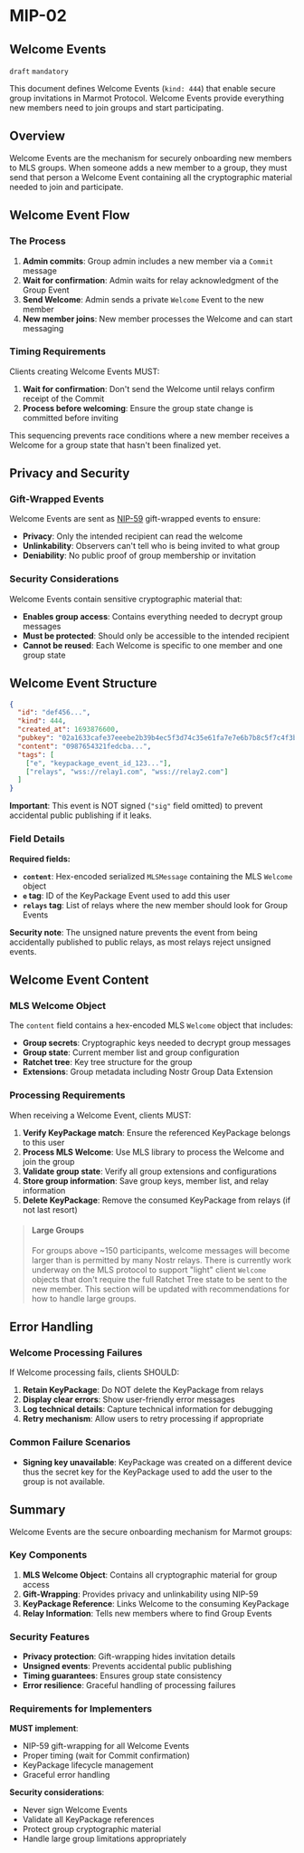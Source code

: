 # MIP-02

## Welcome Events

`draft` `mandatory`

This document defines Welcome Events (`kind: 444`) that enable secure group invitations in Marmot Protocol. Welcome Events provide everything new members need to join groups and start participating.

## Overview

Welcome Events are the mechanism for securely onboarding new members to MLS groups. When someone adds a new member to a group, they must send that person a Welcome Event containing all the cryptographic material needed to join and participate.

## Welcome Event Flow

### The Process

1. **Admin commits**: Group admin includes a new member via a `Commit` message
2. **Wait for confirmation**: Admin waits for relay acknowledgment of the Group Event
3. **Send Welcome**: Admin sends a private `Welcome` Event to the new member
4. **New member joins**: New member processes the Welcome and can start messaging

### Timing Requirements

Clients creating Welcome Events MUST:
1. **Wait for confirmation**: Don't send the Welcome until relays confirm receipt of the Commit
2. **Process before welcoming**: Ensure the group state change is committed before inviting

This sequencing prevents race conditions where a new member receives a Welcome for a group state that hasn't been finalized yet.

## Privacy and Security

### Gift-Wrapped Events

Welcome Events are sent as [NIP-59](https://github.com/nostr-protocol/nips/blob/master/59.md) gift-wrapped events to ensure:
- **Privacy**: Only the intended recipient can read the welcome
- **Unlinkability**: Observers can't tell who is being invited to what group
- **Deniability**: No public proof of group membership or invitation

### Security Considerations

Welcome Events contain sensitive cryptographic material that:
- **Enables group access**: Contains everything needed to decrypt group messages
- **Must be protected**: Should only be accessible to the intended recipient
- **Cannot be reused**: Each Welcome is specific to one member and one group state

## Welcome Event Structure

```json
{
  "id": "def456...",
  "kind": 444,
  "created_at": 1693876600,
  "pubkey": "02a1633cafe37eeebe2b39b4ec5f3d74c35e61fa7e7e6b7b8c5f7c4f3b2a1b2c3d",
  "content": "0987654321fedcba...",
  "tags": [
    ["e", "keypackage_event_id_123..."],
    ["relays", "wss://relay1.com", "wss://relay2.com"]
  ]
}
```

**Important**: This event is NOT signed (`"sig"` field omitted) to prevent accidental public publishing if it leaks.

### Field Details

**Required fields:**
- **`content`**: Hex-encoded serialized `MLSMessage` containing the MLS `Welcome` object
- **`e` tag**: ID of the KeyPackage Event used to add this user
- **`relays` tag**: List of relays where the new member should look for Group Events

**Security note**: The unsigned nature prevents the event from being accidentally published to public relays, as most relays reject unsigned events.

## Welcome Event Content

### MLS Welcome Object

The `content` field contains a hex-encoded MLS `Welcome` object that includes:

- **Group secrets**: Cryptographic keys needed to decrypt group messages
- **Group state**: Current member list and group configuration
- **Ratchet tree**: Key tree structure for the group
- **Extensions**: Group metadata including Nostr Group Data Extension

### Processing Requirements

When receiving a Welcome Event, clients MUST:

1. **Verify KeyPackage match**: Ensure the referenced KeyPackage belongs to this user
2. **Process MLS Welcome**: Use MLS library to process the Welcome and join the group
3. **Validate group state**: Verify all group extensions and configurations
4. **Store group information**: Save group keys, member list, and relay information
5. **Delete KeyPackage**: Remove the consumed KeyPackage from relays (if not last resort)

> #### Large Groups
>
> For groups above ~150 participants, welcome messages will become larger than is permitted by many Nostr relays. There is currently work underway on the MLS protocol to support "light" client `Welcome` objects that don't require the full Ratchet Tree state to be sent to the new member. This section will be updated with recommendations for how to handle large groups.

## Error Handling

### Welcome Processing Failures

If Welcome processing fails, clients SHOULD:

1. **Retain KeyPackage**: Do NOT delete the KeyPackage from relays
2. **Display clear errors**: Show user-friendly error messages
3. **Log technical details**: Capture technical information for debugging
4. **Retry mechanism**: Allow users to retry processing if appropriate

### Common Failure Scenarios

- **Signing key unavailable**: KeyPackage was created on a different device thus the secret key for the KeyPackage used to add the user to the group is not available.

## Summary

Welcome Events are the secure onboarding mechanism for Marmot groups:

### Key Components

1. **MLS Welcome Object**: Contains all cryptographic material for group access
2. **Gift-Wrapping**: Provides privacy and unlinkability using NIP-59
3. **KeyPackage Reference**: Links Welcome to the consuming KeyPackage
4. **Relay Information**: Tells new members where to find Group Events

### Security Features

- **Privacy protection**: Gift-wrapping hides invitation details
- **Unsigned events**: Prevents accidental public publishing
- **Timing guarantees**: Ensures group state consistency
- **Error resilience**: Graceful handling of processing failures

### Requirements for Implementers

**MUST implement**:
- NIP-59 gift-wrapping for all Welcome Events
- Proper timing (wait for Commit confirmation)
- KeyPackage lifecycle management
- Graceful error handling

**Security considerations**:
- Never sign Welcome Events
- Validate all KeyPackage references
- Protect group cryptographic material
- Handle large group limitations appropriately
